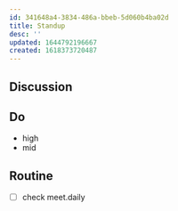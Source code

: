 ```yaml
---
id: 341648a4-3834-486a-bbeb-5d060b4ba02d
title: Standup
desc: ''
updated: 1644792196667
created: 1618373720487
---
```


<!-- Details on these sections can be found in [[Details|dendron://dendron.handbook/templates.standup.details]] -->

## Discussion

## Do
- high
- mid

## Routine
- [ ] check meet.daily